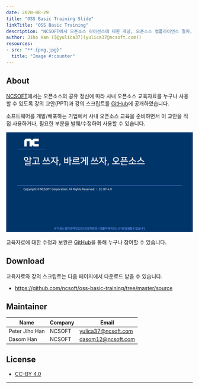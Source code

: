 ```yaml
---
date: 2020-08-29
title: "OSS Basic Training Slide"
linkTitle: "OSS Basic Training"
description: "NCSOFT에서 오픈소스 라이선스에 대한 개념, 오픈소스 컴플라이언스 절차, 코드 작성 시 주의해야 할 점 등에 대한 교육자료를 공개하였습니다"
author: Jiho Han ([@yulica37](yulica37@ncsoft.com))
resources:
- src: "**.{png,jpg}"
  title: "Image #:counter"
---
```



## About

[NCSOFT](https://global.ncsoft.com/)에서는 오픈소스의 공유 정신에 따라 사내 오픈소스 교육자료를 누구나 사용할 수 있도록 강의 교안(PPT)과 강의 스크립트를 [GitHub](https://github.com/ncsoft/oss-basic-training)에 공개하였습니다. 

소프트웨어를 개발/배포하는 기업에서 사내 오픈소스 교육을 준비하면서 이 교안을 직접 사용하거나, 필요한 부분을 발췌/수정하여 사용할 수 있습니다. 

![cover](cover.png)

교육자료에 대한 수정과 보완은 [GitHub](https://github.com/ncsoft/oss-basic-training)을 통해 누구나 참여할 수 있습니다. 

## Download

교육자료와 강의 스크립트는 다음 페이지에서 다운로드 받을 수 있습니다. 

* https://github.com/ncsoft/oss-basic-training/tree/master/source


## Maintainer

| Name            | Company           | Email | 
|-------------------|-----------------|------|
| Peter Jiho Han  | NCSOFT | yulica37@ncsoft.com |
| Dasom Han   | NCSOFT  | 	dasom12@ncsoft.com |


## License

* [CC-BY 4.0](https://creativecommons.org/licenses/by/4.0/)

---------